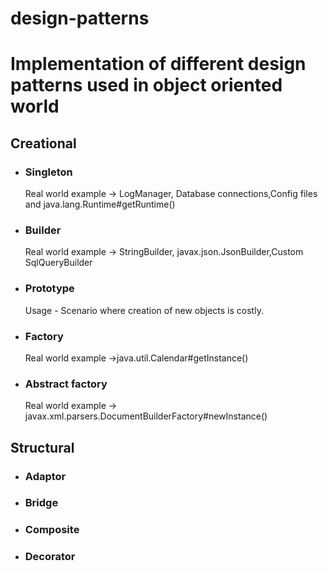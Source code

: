 # design-patterns
Implementation of different design patterns used in object oriented world
====================

## Creational
* ### Singleton
  Real world example -> 
    LogManager, Database connections,Config files and java.lang.Runtime#getRuntime()
* ### Builder
    Real world example -> StringBuilder, javax.json.JsonBuilder,Custom SqlQueryBuilder
* ### Prototype
    Usage - Scenario where creation of new objects is costly. 
* ### Factory
    Real world example ->java.util.Calendar#getInstance()
* ### Abstract factory
    Real world example -> javax.xml.parsers.DocumentBuilderFactory#newInstance()

## Structural
* ### Adaptor
* ### Bridge
* ### Composite
* ### Decorator
